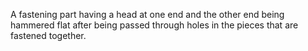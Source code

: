 A fastening part having a head at one end and the other end being hammered flat after being passed through holes in the pieces that are fastened together.